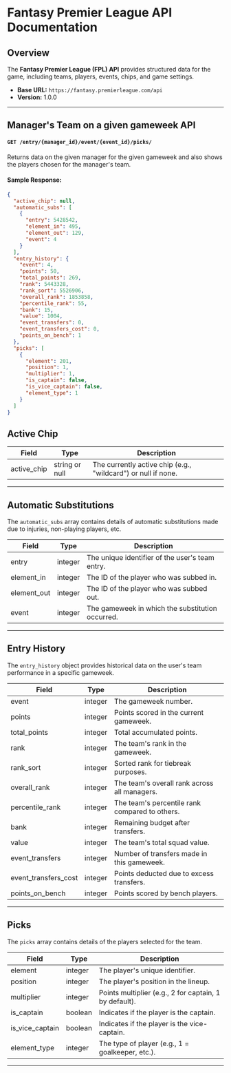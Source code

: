 # Fantasy Premier League API Documentation

## Overview

The **Fantasy Premier League (FPL) API** provides structured data for the game, including teams, players, events, chips, and game settings.

- **Base URL:** `https://fantasy.premierleague.com/api`
- **Version:** 1.0.0

---

## **Manager's Team on a given gameweek API**

#### `GET /entry/{manager_id}/event/{event_id}/picks/`

Returns data on the given manager for the given gameweek and also shows the players chosen for the manager's team.

#### **Sample Response:**

```json
{
  "active_chip": null,
  "automatic_subs": [
    {
      "entry": 5428542,
      "element_in": 495,
      "element_out": 129,
      "event": 4
    }
  ],
  "entry_history": {
    "event": 4,
    "points": 50,
    "total_points": 269,
    "rank": 5443328,
    "rank_sort": 5526906,
    "overall_rank": 1853858,
    "percentile_rank": 55,
    "bank": 15,
    "value": 1004,
    "event_transfers": 0,
    "event_transfers_cost": 0,
    "points_on_bench": 1
  },
  "picks": [
    {
      "element": 201,
      "position": 1,
      "multiplier": 1,
      "is_captain": false,
      "is_vice_captain": false,
      "element_type": 1
    }
  ]
}
```

## Active Chip  

| Field        | Type    | Description                                     |
|-------------|--------|-------------------------------------------------|
| active_chip | string or null | The currently active chip (e.g., "wildcard") or null if none. |

---

## Automatic Substitutions  

The `automatic_subs` array contains details of automatic substitutions made due to injuries, non-playing players, etc.

| Field        | Type     | Description                                      |
|-------------|---------|--------------------------------------------------|
| entry       | integer | The unique identifier of the user's team entry.  |
| element_in  | integer | The ID of the player who was subbed in.          |
| element_out | integer | The ID of the player who was subbed out.        |
| event       | integer | The gameweek in which the substitution occurred. |

---

## Entry History  

The `entry_history` object provides historical data on the user's team performance in a specific gameweek.

| Field                 | Type    | Description                                      |
|----------------------|--------|--------------------------------------------------|
| event               | integer | The gameweek number.                            |
| points              | integer | Points scored in the current gameweek.         |
| total_points        | integer | Total accumulated points.                      |
| rank                | integer | The team's rank in the gameweek.               |
| rank_sort           | integer | Sorted rank for tiebreak purposes.             |
| overall_rank        | integer | The team's overall rank across all managers.   |
| percentile_rank     | integer | The team's percentile rank compared to others. |
| bank               | integer | Remaining budget after transfers.              |
| value              | integer | The team's total squad value.                  |
| event_transfers     | integer | Number of transfers made in this gameweek.    |
| event_transfers_cost| integer | Points deducted due to excess transfers.       |
| points_on_bench     | integer | Points scored by bench players.               |

---

## Picks  

The `picks` array contains details of the players selected for the team.

| Field           | Type     | Description                                           |
|----------------|---------|-------------------------------------------------------|
| element        | integer | The player's unique identifier.                       |
| position       | integer | The player's position in the lineup.                  |
| multiplier     | integer | Points multiplier (e.g., 2 for captain, 1 by default). |
| is_captain     | boolean | Indicates if the player is the captain.               |
| is_vice_captain| boolean | Indicates if the player is the vice-captain.         |
| element_type   | integer | The type of player (e.g., 1 = goalkeeper, etc.).      |

---